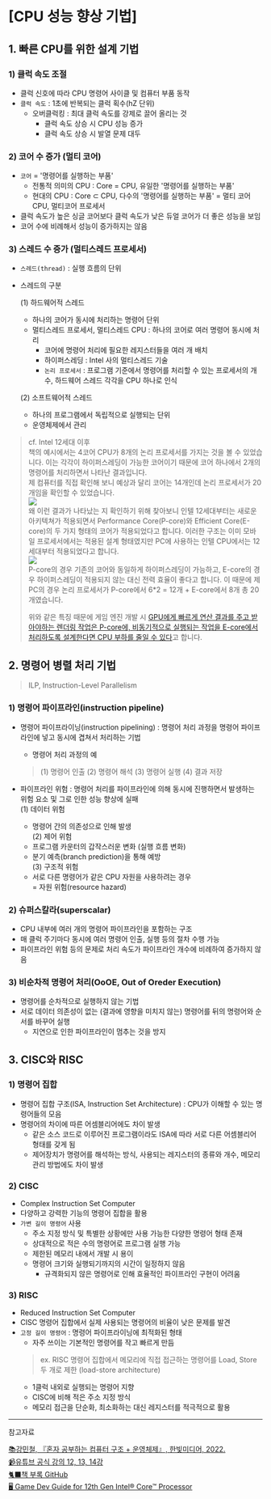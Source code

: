 # [CPU 성능 향상 기법]

## 1. 빠른 CPU를 위한 설계 기법
### 1) 클럭 속도 조절
* 클럭 신호에 따라 CPU 명령어 사이클 및 컴퓨터 부품 동작
* `클럭 속도` : 1초에 반복되는 클럭 획수(hZ 단위)
  + 오버클럭킹 : 최대 클럭 속도를 강제로 끌어 올리는 것
    - 클럭 속도 상승 시 CPU 성능 증가
    - 클럭 속도 상승 시 발열 문제 대두  

### 2) 코어 수 증가 (멀티 코어)
* `코어` = '명령어를 실행하는 부품'
  + 전통적 의미의 CPU : Core = CPU, 유일한 '명령어를 실행하는 부품'
  + 현대의 CPU : Core ⊂ CPU, 다수의 '명령어를 실행하는 부품'
    = 멀티 코어 CPU, 멀티코어 프로세서 
* 클럭 속도가 높은 싱글 코어보다 클럭 속도가 낮은 듀얼 코어가 더 좋은 성능을 보임
* 코어 수에 비례해서 성능이 증가하지는 않음

### 3) 스레드 수 증가 (멀티스레드 프로세서)
* `스레드(thread)` : 실행 흐름의 단위
* 스레드의 구분

  (1) 하드웨어적 스레드   
  + 하나의 코어가 동시에 처리하는 명령어 단위
  + 멀티스레드 프로세서, 멀티스레드 CPU : 하나의 코어로 여러 명령어 동시에 처리
    + 코어에 명령어 처리에 필요한 레지스터들을 여러 개 배치
    + 하이퍼스레딩 : Intel 사의 멀티스레드 기술
    + `논리 프로세서` : 프로그램 기준에서 명령어를 처리할 수 있는 프로세서의 개수, 하드웨어 스레드 각각을 CPU 하나로 인식
  
  (2) 소프트웨어적 스레드
  + 하나의 프로그램에서 독립적으로 실행되는 단위
  + 운영체제에서 관리
  
> cf. Intel 12세대 이후   
> 책의 예시에서는 4코어 CPU가 8개의 논리 프로세서를 가지는 것을 볼 수 있었습니다. 이는 각각이 하이퍼스레딩이 가능한 코어이기 때문에 코어 하나에서 2개의 명령어를 처리하면서 나타난 결과입니다.   
> 제 컴퓨터를 직접 확인해 보니 예상과 달리 코어는 14개인데 논리 프로세서가 20개임을 확인할 수 있었습니다.    
![](https://velog.velcdn.com/images/cheeeedy/post/5f8d7bb3-c0ef-4dff-96bb-8cae573e639f/image.png)   
> 왜 이런 결과가 나타났는 지 확인하기 위해 찾아보니 인텔 12세대부터는 새로운 아키텍쳐가 적용되면서 Performance Core(P-core)와 Efficient Core(E-core)의 두 가지 형태의 코어가 적용되었다고 합니다. 이러한 구조는 이미 모바일 프로세서에서는 적용된 설계 형태였지만 PC에 사용하는 인텔 CPU에서는 12세대부터 적용되었다고 합니다.   
> ![](https://velog.velcdn.com/images/cheeeedy/post/743cda54-6191-44b3-b51f-05aa7b55a98a/image.png)   
> P-core의 경우 기존의 코어와 동일하게 하이퍼스레딩이 가능하고, E-core의 경우 하이퍼스레딩이 적용되지 않는 대신 전력 효율이 좋다고 합니다. 이 때문에 제 PC의 경우 논리 프로세서가 P-core에서 6\*2 = 12개 + E-core에서 8개 총 20개였습니다.
> 
> 위와 같은 특징 때문에 게임 엔진 개발 시 [GPU에게 빠르게 연산 결과를 주고 받아야하는 렌더링 작업은 P-core에, 비동기적으로 실행되는 작업을 E-core에서 처리하도록 설계한다면 CPU 부하를 줄일 수 있다](https://www.intel.com/content/www/us/en/developer/articles/guide/12th-gen-intel-core-processor-gamedev-guide.html?wapkw=e-core%20p%3Dcore#inpage-nav-5-4)고 합니다.   
 

## 2. 명령어 병렬 처리 기법
> ILP, Instruction-Level Parallelism   

### 1) 명령어 파이프라인(instruction pipeline)
* 명령어 파이프라이닝(instruction pipelining) : 명령어 처리 과정을 명령어 파이프라인에 넣고 동시에 겹쳐서 처리하는 기법
  + 명령어 처리 과정의 예
  >(1) 명령어 인출
  >(2) 명령어 해석
  >(3) 명령어 실행
  >(4) 결과 저장

* 파이프라인 위험 : 명령어 처리를 파이프라인에 의해 동시에 진행하면서 발생하는 위험 요소 및 그로 인한 성능 향상에 실패   
  (1) 데이터 위험   
    + 명령어 간의 의존성으로 인해 발생   
  (2) 제어 위험   
    + 프로그램 카운터의 갑작스러운 변화 (실행 흐름 변화)
    + 분기 예측(branch prediction)을 통해 예방   
  (3) 구조적 위험   
    + 서로 다른 명령어가 같은 CPU 자원을 사용하려는 경우   
    = 자원 위험(resource hazard)

### 2) 슈퍼스칼라(superscalar)
* CPU 내부에 여러 개의 명령어 파이프라인을 포함하는 구조
* 매 클럭 주기마다 동시에 여러 명령어 인출, 실행 등의 절차 수행 가능
* 파이프라인 위험 등의 문제로 처리 속도가 파이프라인 개수에 비례하여 증가하지 않음

### 3) 비순차적 명령어 처리(OoOE, Out of Oreder Execution)
* 명령어를 순차적으로 실행하지 않는 기법
* 서로 데이터 의존성이 없는 (결과에 영향을 미치지 않는) 명령어를 뒤의 명령어와 순서를 바꾸어 실행
  * 지연으로 인한 파이프라인이 멈추는 것을 방지

## 3. CISC와 RISC
### 1) 명령어 집합
* 명령어 집합 구조(ISA, Instruction Set Architecture) : CPU가 이해할 수 있는 명령어들의 모음
* 명령어의 차이에 따른 어셈블리어에도 차이 발생
  + 같은 소스 코드로 이루어진 프로그램이라도 ISA에 따라 서로 다른 어셈블리어 형태를 갖게 됨
  + 제어장치가 명령어를 해석하는 방식, 사용되는 레지스터의 종류와 개수, 메모리 관리 방법에도 차이 발생

### 2) CISC
* Complex Instruction Set Computer
* 다양하고 강력한 기능의 명령어 집합을 활용
* `가변 길이 명령어` 사용
  + 주소 지정 방식 및 특별한 상황에만 사용 가능한 다양한 명령어 형태 존재
  + 상대적으로 적은 수의 명령어로 프로그램 실행 가능
  + 제한된 메모리 내에서 개발 시 용이
  + 명령어 크기와 실행되기까지의 시간이 일정하지 않음
    - 규격화되지 않은 명령어로 인해 효율적인 파이프라인 구현이 어려움
    
### 3) RISC
* Reduced Instruction Set Computer
* CISC 명령어 집합에서 실제 사용되는 명령어의 비율이 낮은 문제를 발견
* `고정 길이 명령어` : 명령어 파이프라이닝에 최적화된 형태
  + 자주 쓰이는 기본적인 명령어를 작고 빠르게 만듬
  > ex. RISC 명령어 집합에서 메모리에 직접 접근하는 명령어를 Load, Store 두 개로 제한 (load-store architecture)
  + 1클럭 내외로 실행되는 명령어 지향
  + CISC에 비해 적은 주소 지정 방식
  + 메모리 접근을 단순화, 최소화하는 대신 레지스터를 적극적으로 활용

---
참고자료

[📚강민철, 『혼자 공부하는 컴퓨터 구조 + 운영체제』, 한빛미디어, 2022.](https://www.hanbit.co.kr/store/books/look.php?p_code=B9177037040)   
[📹유튜브 공식 강의 12, 13, 14강](https://youtu.be/VO0RQAA7KYc?si=yiU4zxFDD0SHrQMs)   
[🐈‍⬛책 부록 GitHub](https://github.com/kangtegong/self-learning-cs)   
[🖥️ Game Dev Guide for 12th Gen Intel® Core™ Processor](https://www.intel.com/content/www/us/en/developer/articles/guide/12th-gen-intel-core-processor-gamedev-guide.html?wapkw=e-core%20p%3Dcore)   